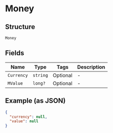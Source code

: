 
# Money

## Structure

`Money`

## Fields

| Name | Type | Tags | Description |
|  --- | --- | --- | --- |
| `Currency` | `string` | Optional | - |
| `MValue` | `long?` | Optional | - |

## Example (as JSON)

```json
{
  "currency": null,
  "value": null
}
```

